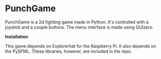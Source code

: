 # PunchGame
PunchGame is a 2d fighting game made in Python. It's controlled with a joystick and a couple buttons. The menu interface is made using GUIzero. 

**Installation**

This game depends on Explorerhat for the Raspberry Pi. It also depends on the PySFML. These libraries, however, are included in the repo.
